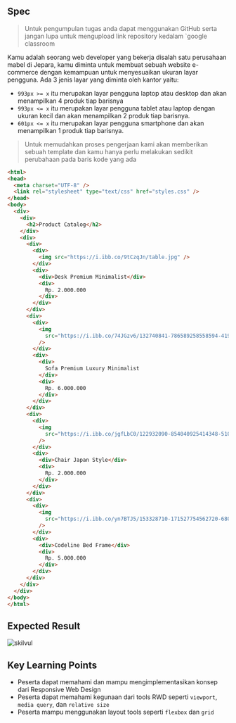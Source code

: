 ## Spec

> Untuk pengumpulan tugas anda dapat menggunakan GitHub serta jangan lupa untuk mengupload link repository kedalam `google classroom

Kamu adalah seorang web developer yang bekerja disalah satu perusahaan mabel di Jepara, kamu diminta untuk membuat sebuah website e-commerce dengan kemampuan untuk menyesuaikan ukuran layar pengguna. Ada 3 jenis layar yang diminta oleh kantor yaitu:

- `993px >= x` itu merupakan layar pengguna laptop atau desktop dan akan menampilkan 4 produk tiap barisnya
- `993px <= x` itu merupakan layar pengguna tablet atau laptop dengan ukuran kecil dan akan menampilkan 2 produk tiap barisnya.
- `601px <= x` itu merupakan layar pengguna smartphone dan akan menampilkan 1 produk tiap barisnya.

> Untuk memudahkan proses pengerjaan kami akan memberikan sebuah template dan kamu hanya perlu melakukan sedikit perubahaan pada baris kode yang ada

```HTML
<html>
<head>
  <meta charset="UTF-8" />
  <link rel="stylesheet" type="text/css" href="styles.css" />
</head>
<body>
  <div>
    <div>
      <h2>Product Catalog</h2>
    </div>
    <div>
      <div>
        <div>
          <img src="https://i.ibb.co/9tCzqJn/table.jpg" />
        </div>
        <div>
          <div>Desk Premium Minimalist</div>
          <div>
            Rp. 2.000.000
          </div>
        </div>
      </div>
      <div>
        <div>
          <img
            src="https://i.ibb.co/74JGzv6/132740841-786589258558594-4194410694909276386-n.jpg"
          />
        </div>
        <div>
          <div>
            Sofa Premium Luxury Minimalist
          </div>
          <div>
            Rp. 6.000.000
          </div>
        </div>
      </div>
      <div>
        <div>
          <img
            src="https://i.ibb.co/jgfLbC0/122932090-854040925414348-5103797897736027606-n.jpg"
          />
        </div>
        <div>
          <div>Chair Japan Style</div>
          <div>
            Rp. 2.000.000
          </div>
        </div>
      </div>
      <div>
        <div>
          <img
            src="https://i.ibb.co/yn7BTJ5/153328710-171527754562720-6800206499215241017-n.jpg"
          />
        </div>
        <div>
          <div>Codeline Bed Frame</div>
          <div>
            Rp. 5.000.000
          </div>
        </div>
      </div>
    </div>
  </div>
</body>
</html>
```

## Expected Result
![skilvul](https://skilvul-prod-01.s3.ap-southeast-1.amazonaws.com/lesson/full-stack-assignment/responsive-web-design-01.gif)

## Key Learning Points
- Peserta dapat memahami dan mampu mengimplementasikan konsep dari Responsive Web Design
- Peserta dapat memahami kegunaan dari tools RWD seperti `viewport`, `media query`, dan `relative size`
- Peserta mampu menggunakan layout tools seperti `flexbox` dan `grid`